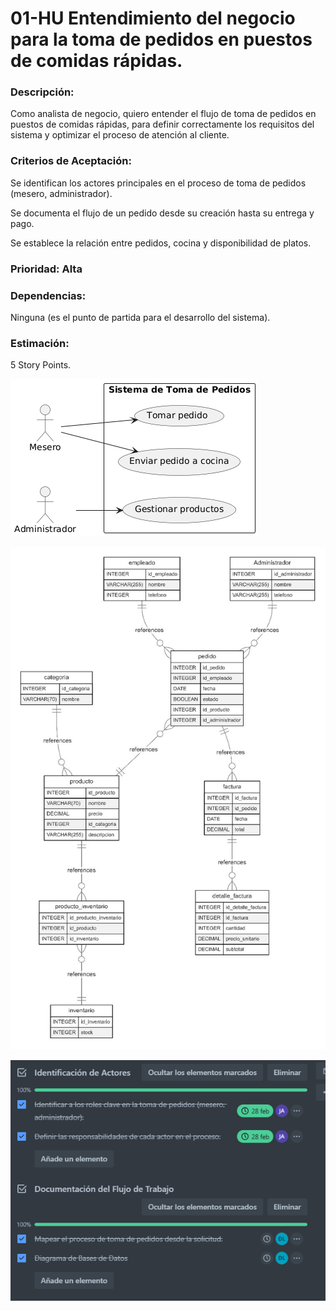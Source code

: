 # 01-HU Entendimiento del negocio para la toma de pedidos en puestos de comidas rápidas.

### Descripción:
Como analista de negocio, quiero entender el flujo de toma de pedidos en puestos de comidas rápidas, para definir correctamente los requisitos del sistema y optimizar el proceso de atención al cliente.

### Criterios de Aceptación:

Se identifican los actores principales en el proceso de toma de pedidos (mesero, administrador).

Se documenta el flujo de un pedido desde su creación hasta su entrega y pago.

Se establece la relación entre pedidos, cocina y disponibilidad de platos.

### Prioridad: Alta

### Dependencias:
Ninguna (es el punto de partida para el desarrollo del sistema).

### Estimación:
5 Story Points.

![alt text](diagramaCasoDeUso.png)

![alt text](DBA.jpg)

![alt text](Checks.png)